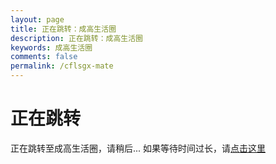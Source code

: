 ```yaml
---
layout: page
title: 正在跳转：成高生活圈
description: 正在跳转：成高生活圈
keywords: 成高生活圈
comments: false
permalink: /cflsgx-mate
---
```


# 正在跳转
正在跳转至成高生活圈，请稍后...
如果等待时间过长，请[点击这里](https://cflsgx-mate.vercel.app)

<meta http-equiv="refresh" content="1;url= https://cflsgx-mate.vercel.app ">
<script language="javascript"> location.replace(" https://cflsgx-mate.vercel.app ") </script>